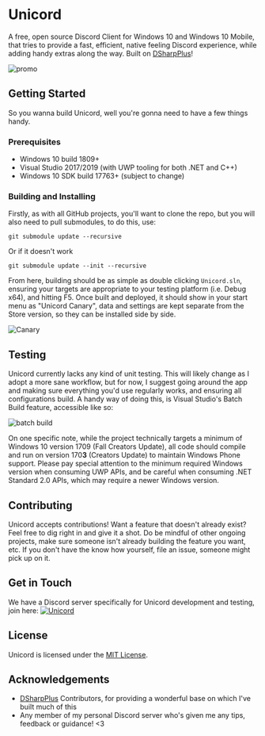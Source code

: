 # Unicord
A free, open source Discord Client for Windows 10 and Windows 10 Mobile, that tries to provide a fast, efficient, native feeling Discord experience, while adding handy extras along the way. Built on [DSharpPlus](https://github.com/DSharpPlus/DSharpPlus/)!

![promo](https://i.imgur.com/ZGz3UIv.png)

## Getting Started
So you wanna build Unicord, well you're gonna need to have a few things handy.

### Prerequisites
 - Windows 10 build 1809+
 - Visual Studio 2017/2019 (with UWP tooling for both .NET and C++)
 - Windows 10 SDK build 17763+ (subject to change)

### Building and Installing
Firstly, as with all GitHub projects, you'll want to clone the repo, but you will also need to pull submodules, to do this, use:

```
git submodule update --recursive
```
Or if it doesn't work
```
git submodule update --init --recursive
```
From here, building should be as simple as double clicking `Unicord.sln`, ensuring your targets are appropriate to your testing platform (i.e. Debug x64), and hitting F5. Once built and deployed, it should show in your start menu as "Unicord Canary", data and settings are kept separate from the Store version, so they can be installed side by side.

![Canary](https://i.imgur.com/NaMdkZ4.png)

## Testing
Unicord currently lacks any kind of unit testing. This will likely change as I adopt a more sane workflow, but for now, I suggest going around the app and making sure everything you'd use regularly works, and ensuring all configurations build. A handy way of doing this, is Visual Studio's Batch Build feature, accessible like so:

![batch build](https://i.imgur.com/8bvkRRv.png)

On one specific note, while the project technically targets a minimum of Windows 10 version 1709 (Fall Creators Update), all code should compile and run on version 170**3** (Creators Update) to maintain Windows Phone support. Please pay special attention to the minimum required Windows version when consuming UWP APIs, and be careful when consuming .NET Standard 2.0 APIs, which may require a newer Windows version.

## Contributing
Unicord accepts contributions! Want a feature that doesn't already exist? Feel free to dig right in and give it a shot. Do be mindful of other ongoing projects, make sure someone isn't already building the feature you want, etc. If you don't have the know how yourself, file an issue, someone might pick up on it.

## Get in Touch
We have a Discord server specifically for Unicord development and testing, join here:
[![Unicord](https://discordapp.com/api/guilds/648519011130408980/widget.png?style=banner2)](https://discord.gg/64g7M5Y)

## License
Unicord is licensed under the [MIT License](LICENSE).

## Acknowledgements
 - [DSharpPlus](https://github.com/DSharpPlus/DSharpPlus) Contributors, for providing a wonderful base on which I've built much of this
 - Any member of my personal Discord server who's given me any tips, feedback or guidance! <3
